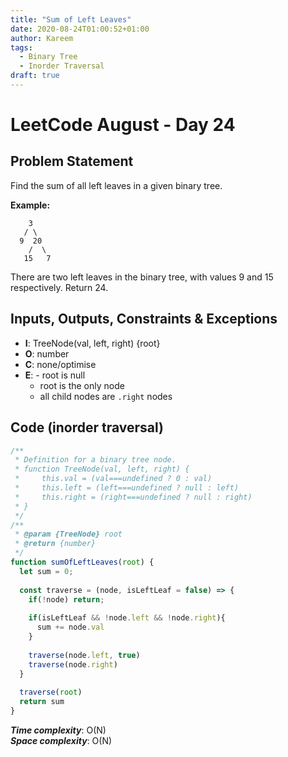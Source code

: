```yaml
---
title: "Sum of Left Leaves"
date: 2020-08-24T01:00:52+01:00
author: Kareem
tags:
  - Binary Tree
  - Inorder Traversal
draft: true
---
```


<!-- LeetCode month and day here -->
# LeetCode August - Day 24

## Problem Statement

Find the sum of all left leaves in a given binary tree.

**Example:**
```
    3
   / \
  9  20
    /  \
   15   7
```
There are two left leaves in the binary tree, with values 9 and 15 respectively. Return 24.

## Inputs, Outputs, Constraints & Exceptions
- **I**: TreeNode(val, left, right) {root}
- **O**: number
- **C**: none/optimise
- **E**: - root is null
  - root is the only node
  - all child nodes are `.right` nodes


## Code (inorder traversal)

```js
/**
 * Definition for a binary tree node.
 * function TreeNode(val, left, right) {
 *     this.val = (val===undefined ? 0 : val)
 *     this.left = (left===undefined ? null : left)
 *     this.right = (right===undefined ? null : right)
 * }
 */
/**
 * @param {TreeNode} root
 * @return {number}
 */
function sumOfLeftLeaves(root) {
  let sum = 0;
  
  const traverse = (node, isLeftLeaf = false) => {
    if(!node) return;
    
    if(isLeftLeaf && !node.left && !node.right){
      sum += node.val
    }
    
    traverse(node.left, true)
    traverse(node.right)
  }
  
  traverse(root)
  return sum
}
```

**_Time complexity_**: O(N)\
**_Space complexity_**: O(N)